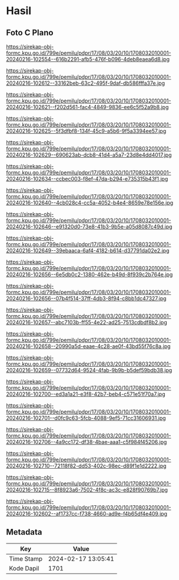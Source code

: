 # Hasil

## Foto C Plano

https://sirekap-obj-formc.kpu.go.id/799e/pemilu/pdpr/17/08/03/20/10/1708032010001-20240216-102554--616b2291-afb5-476f-b096-4deb8eaea6d8.jpg

https://sirekap-obj-formc.kpu.go.id/799e/pemilu/pdpr/17/08/03/20/10/1708032010001-20240216-102612--33162beb-63c2-495f-9daf-db586fffa37e.jpg

https://sirekap-obj-formc.kpu.go.id/799e/pemilu/pdpr/17/08/03/20/10/1708032010001-20240216-102621--f202d561-fac4-4849-9836-ee6c5f52a9b8.jpg

https://sirekap-obj-formc.kpu.go.id/799e/pemilu/pdpr/17/08/03/20/10/1708032010001-20240216-102625--5f3dfbf8-134f-45c9-a5b6-9f5a3394ee57.jpg

https://sirekap-obj-formc.kpu.go.id/799e/pemilu/pdpr/17/08/03/20/10/1708032010001-20240216-102629--690623ab-dcb8-41d4-a5a7-23d8e4dd4017.jpg

https://sirekap-obj-formc.kpu.go.id/799e/pemilu/pdpr/17/08/03/20/10/1708032010001-20240216-102634--ccbec003-f8ef-47da-b294-e735315b43f1.jpg

https://sirekap-obj-formc.kpu.go.id/799e/pemilu/pdpr/17/08/03/20/10/1708032010001-20240216-102640--4cb028c4-cc5a-4052-b4e4-8659e78e156e.jpg

https://sirekap-obj-formc.kpu.go.id/799e/pemilu/pdpr/17/08/03/20/10/1708032010001-20240216-102646--e91320d0-73e8-41b3-9b5e-a05d8087c49d.jpg

https://sirekap-obj-formc.kpu.go.id/799e/pemilu/pdpr/17/08/03/20/10/1708032010001-20240216-102649--39ebaaca-6af4-4182-b614-d37791da02e2.jpg

https://sirekap-obj-formc.kpu.go.id/799e/pemilu/pdpr/17/08/03/20/10/1708032010001-20240216-102656--6e5db0c2-1380-462e-b49d-8f939c2b764e.jpg

https://sirekap-obj-formc.kpu.go.id/799e/pemilu/pdpr/17/08/03/20/10/1708032010001-20240216-102656--07b4f514-37ff-4db3-8f94-c8bb1dc47327.jpg

https://sirekap-obj-formc.kpu.go.id/799e/pemilu/pdpr/17/08/03/20/10/1708032010001-20240216-102657--abc7103b-ff55-4e22-ad25-7513cdbdf8b2.jpg

https://sirekap-obj-formc.kpu.go.id/799e/pemilu/pdpr/17/08/03/20/10/1708032010001-20240216-102658--20990a5d-eaae-4c28-ae0f-43bd55f76c8a.jpg

https://sirekap-obj-formc.kpu.go.id/799e/pemilu/pdpr/17/08/03/20/10/1708032010001-20240216-102659--07732d64-9524-4fab-9b9b-b5def59bdb38.jpg

https://sirekap-obj-formc.kpu.go.id/799e/pemilu/pdpr/17/08/03/20/10/1708032010001-20240216-102700--ed3a1a21-e3f8-42b7-beb4-c571e51f70a7.jpg

https://sirekap-obj-formc.kpu.go.id/799e/pemilu/pdpr/17/08/03/20/10/1708032010001-20240216-102701--d0fc9c63-5fcb-4088-9ef5-71cc31606931.jpg

https://sirekap-obj-formc.kpu.go.id/799e/pemilu/pdpr/17/08/03/20/10/1708032010001-20240216-102706--4a9cc172-df38-4bae-aaa1-c5f984f45206.jpg

https://sirekap-obj-formc.kpu.go.id/799e/pemilu/pdpr/17/08/03/20/10/1708032010001-20240216-102710--72118f82-dd53-402c-98ec-d89f1e1d2222.jpg

https://sirekap-obj-formc.kpu.go.id/799e/pemilu/pdpr/17/08/03/20/10/1708032010001-20240216-102715--8f8923a6-7502-4f8c-ac3c-e828f90769b7.jpg

https://sirekap-obj-formc.kpu.go.id/799e/pemilu/pdpr/17/08/03/20/10/1708032010001-20240216-102602--af1737cc-f738-4660-ad9e-f4b65df4e409.jpg


## Metadata

| Key        | Value               |
| ---------- | ------------------- |
| Time Stamp | 2024-02-17 13:05:41 |
| Kode Dapil | 1701                |



